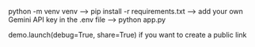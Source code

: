 python -m venv venv --> pip install -r requirements.txt --> add your own Gemini API key in the .env file --> python app.py 

demo.launch(debug=True, share=True) if you want to create a public link

